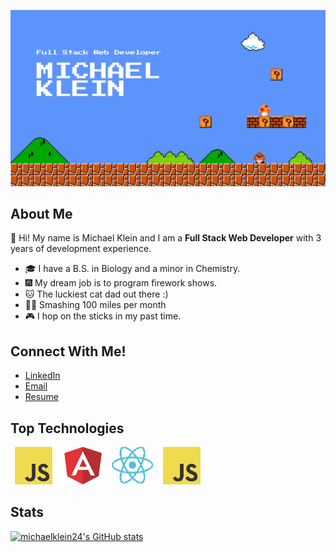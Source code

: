 
![Banner Image](./assets/images/Banner-github.png)

## About Me
:wave: Hi!  My name is Michael Klein and I am a **Full Stack Web Developer** with 3 years of development experience.
- :mortar_board: I have a B.S. in Biology and a minor in Chemistry.
- :fireworks: My dream job is to program firework shows.
- :cat: The luckiest cat dad out there :)
- :running_man: Smashing 100 miles per month
- :video_game: I hop on the sticks in my past time.

## Connect With Me!

- [LinkedIn](https://www.linkedin.com/in/michaeljosephklein/)
- [Email](mailto:michaelklein1997@gmail.com)
- [Resume](https://docs.google.com/document/d/13wgjALPAew1QubTti2xNGs2z75RIJSjGPYnktDMlePk/edit?usp=sharing)

## Top Technologies
![Java Logo](./assets/images/javascript-logo.png)
![AngularJs Logo](./assets/images/angular-logo.png)
![ReactJS Logo](./assets/images/react-logo.png)
![JavaScript Logo](./assets/images/javascript-logo.png)

## Stats 

<!--START_SECTION:waka-->
<!--END_SECTION:waka-->

[![michaelklein24's GitHub stats](https://github-readme-stats.vercel.app/api?username=michaelklein24)](https://github.com/michaelklein24/github-readme-stats)